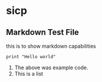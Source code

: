 # sicp

## Markdown Test File

this is to show markdown capabilities
```
print "Hello world"
```

1. The above was example code.
2. This is a list
